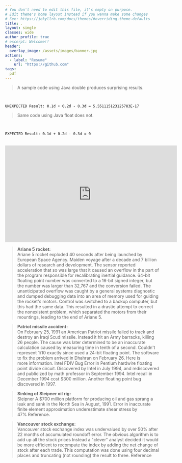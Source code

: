 ```yaml
---
# You don't need to edit this file, it's empty on purpose.
# Edit theme's home layout instead if you wanna make some changes
# See: https://jekyllrb.com/docs/themes/#overriding-theme-defaults
title: .                                                      
layout: single
classes: wide
author_profile: true
# excerpt: Welcome!!
header:
  overlay_image: /assets/images/banner.jpg
actions:
  - label: "Resume"
    url: "https://github.com"
tags:
  pdf
---
```

<div id="adobe-dc-view" style="width: 800px;"></div>

> A sample code using Java double produces surprising results.
<br />

```UNEXPECTED Result: 0.1d + 0.2d - 0.3d = 5.551115123125783E-17 ```

<script src="https://gist.github.com/viraj-vs/041d25ef3fd2913e8e99f3731d06aca9.js"></script>

> Same code using Java float does not.
<br />

```EXPECTED Result: 0.1d + 0.2d - 0.3d = 0 ```
<script src="https://gist.github.com/viraj-vs/b7816ec8892a12c82aba4535aa90cb5b.js"></script>

<br />



<iframe width="560" height="315" src="https://www.youtube-nocookie.com/embed/u8WjMyR6Xh4" title="YouTube video player" frameborder="0" allow="accelerometer; autoplay; clipboard-write; encrypted-media; gyroscope; picture-in-picture" allowfullscreen></iframe>

> **Ariane 5 rocket:** <br />
> Ariane 5 rocket exploded 40 seconds after being launched by European Space Agency. Maiden voyage after a decade and 7 billion dollars of research and development. The sensor reported acceleration that so was large that it caused an overflow in the part of the program responsible for recalibrating inertial guidance. 64-bit floating point number was converted to a 16-bit signed integer, but the number was larger than 32,767 and the conversion failed. The unanticipated overflow was caught by a general systems diagnostic and dumped debugging data into an area of memory used for guiding the rocket's motors. Control was switched to a backup computer, but this had the same data. This resulted in a drastic attempt to correct the nonexistent problem, which separated the motors from their mountings, leading to the end of Ariane 5.

> **Patriot missile accident:** <br />
> On February 25, 1991 an American Patriot missile failed to track and destroy an Iraqi Scud missile. Instead it hit an Army barracks, killing 26 people. The cause was later determined to be an inaccurate calculation caused by measuring time in tenth of a second. Couldn't represent 1/10 exactly since used a 24-bit floating point. The software to fix the problem arrived in Dhahran on February 26. Here is more information.
Intel FDIV Bug Error in Pentium hardwire floating point divide circuit. Discovered by Intel in July 1994, and rediscovered and publicized by math professor in September 1994. Intel recall in December 1994 cost $300 million. Another floating point bug discovered in 1997.

> **Sinking of Sleipner oil rig:** <br />
> Sleipner A $700 million platform for producing oil and gas sprang a leak and sank in the North Sea in August, 1991. Error in inaccurate finite element approximation underestimate shear stress by 47% Reference.

> **Vancouver stock exchange:** <br />
> Vancouver stock exchange index was undervalued by over 50% after 22 months of accumulated roundoff error. The obvious algorithm is to add up all the stock prices Instead a "clever" analyst decided it would be more efficient to recompute the index by adding the net change of stock after each trade. This computation was done using four decimal places and truncating (not rounding) the result to three. Reference
